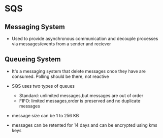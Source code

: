 # SQS

## Messaging System
- Used to provide asynchronous communication and decouple processes via messages/events from a sender and reciever
## Queueing System
- It's a messaging system that delete messages once they have are consumed. Polling should be there, not reactive

- SQS uses two types of queues
   - Standard: unlimited messages,but messages are out of order
   - FIFO: limited messages,order is preserved and no duplicate messages
- message size can be 1 to 256 KB
- messages can be retented for 14 days and can be encrypted using kms keys
